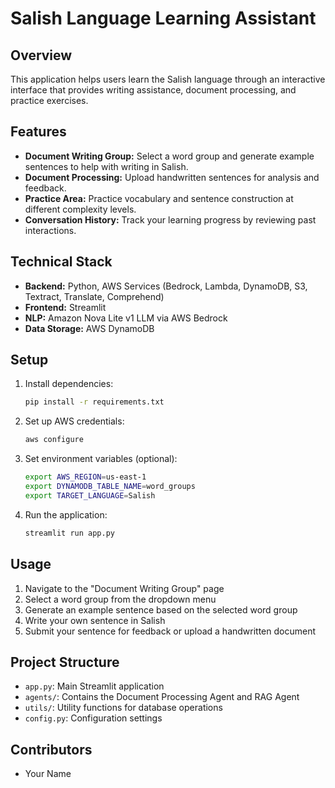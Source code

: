 # Salish Language Learning Assistant

## Overview

This application helps users learn the Salish language through an interactive interface that provides writing assistance, document processing, and practice exercises.

## Features

- **Document Writing Group:** Select a word group and generate example sentences to help with writing in Salish.
- **Document Processing:** Upload handwritten sentences for analysis and feedback.
- **Practice Area:** Practice vocabulary and sentence construction at different complexity levels.
- **Conversation History:** Track your learning progress by reviewing past interactions.

## Technical Stack

- **Backend:** Python, AWS Services (Bedrock, Lambda, DynamoDB, S3, Textract, Translate, Comprehend)
- **Frontend:** Streamlit
- **NLP:** Amazon Nova Lite v1 LLM via AWS Bedrock
- **Data Storage:** AWS DynamoDB

## Setup

1. Install dependencies:
   ```bash
   pip install -r requirements.txt
   ```

2. Set up AWS credentials:
   ```bash
   aws configure
   ```

3. Set environment variables (optional):
   ```bash
   export AWS_REGION=us-east-1
   export DYNAMODB_TABLE_NAME=word_groups
   export TARGET_LANGUAGE=Salish
   ```

4. Run the application:
   ```bash
   streamlit run app.py
   ```

## Usage

1. Navigate to the "Document Writing Group" page
2. Select a word group from the dropdown menu
3. Generate an example sentence based on the selected word group
4. Write your own sentence in Salish
5. Submit your sentence for feedback or upload a handwritten document

## Project Structure

- `app.py`: Main Streamlit application
- `agents/`: Contains the Document Processing Agent and RAG Agent
- `utils/`: Utility functions for database operations
- `config.py`: Configuration settings

## Contributors

- Your Name 